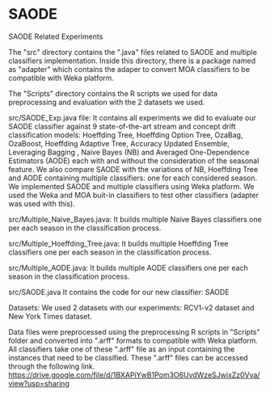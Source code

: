 # SAODE
SAODE Related Experiments

The "src" directory contains the ".java" files related to SAODE and multiple classifiers implementation. Inside this directory, there is a package named as "adapter" which contains the adaper to convert MOA classifiers to be compatible with Weka platform.

The "Scripts" directory contains the R scripts we used for data preprocessing and evaluation with the 2 datasets we used.

src/SAODE_Exp.java file: 
It contains all experiments we did to evaluate our SAODE classifier against 9 state-of-the-art stream and concept drift classification models: Hoeffding Tree, Hoeffding Option Tree, OzaBag, OzaBoost, Hoeffding Adaptive Tree, Accuracy Updated Ensemble, Leveraging Bagging , Naive Bayes (NB) and Averaged One-Dependence Estimators (AODE) each with and without the consideration of the seasonal feature. We also compare SAODE with the variations of NB, Hoeffding Tree and AODE containing multiple classifiers: one for each considered season. We implemented SAODE and multiple classifiers using Weka platform. We used the Weka and MOA buit-in classifiers to test other classifiers (adapter was used with this).

src/Multiple_Naive_Bayes.java: 
It builds multiple Naive Bayes classifiers one per each season in the classification process.

src/Multiple_Hoeffding_Tree.java: 
It builds multiple Hoeffding Tree classifiers one per each season in the classification process.

src/Multiple_AODE.java: 
It builds multiple AODE classifiers one per each season in the classification process.

src/SAODE.java
It contains the code for our new classifier: SAODE


Datasets: We used 2 datasets with our experiments: RCV1-v2 dataset and New York Times dataset.

Data files were preprocessed using the preprocessing R scripts in "Scripts" folder and converted into ".arff" formats to compatible with Weka platform. All classifiers take one of these ".arff" file as an input containing the instances that need to be classified. These ".arff" files can be accessed through the following link.
https://drive.google.com/file/d/1BXAPiYwB1Pom3O6UvdWzeSJwixZz0Vya/view?usp=sharing

